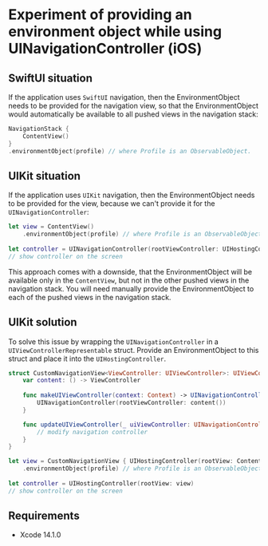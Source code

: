 # Experiment of providing an environment object while using UINavigationController (iOS)

## SwiftUI situation

If the application uses `SwiftUI` navigation, 
then the EnvironmentObject needs to be provided for the navigation view, 
so that the EnvironmentObject would automatically be available to all pushed views in the navigation stack:

```swift
NavigationStack {
    ContentView()
}
.environmentObject(profile) // where Profile is an ObservableObject.
```

## UIKit situation

If the application uses `UIKit` navigation,
then the EnvironmentObject needs to be provided for the view,
because we can't provide it for the `UINavigationController`:

```swift
let view = ContentView()
    .environmentObject(profile) // where Profile is an ObservableObject.
    
let controller = UINavigationController(rootViewController: UIHostingController(rootView: view))
// show controller on the screen
```

This approach comes with a downside, that the EnvironmentObject will be available only in the `ContentView`,
but not in the other pushed views in the navigation stack.
You will need manually provide the EnvironmentObject to each of the pushed views in the navigation stack.

## UIKit solution

To solve this issue by wrapping the `UINavigationController` in a `UIViewControllerRepresentable` struct.
Provide an EnvironmentObject to this struct and place it into the `UIHostingController`.

```swift
struct CustomNavigationView<ViewController: UIViewController>: UIViewControllerRepresentable {
    var content: () -> ViewController
    
    func makeUIViewController(context: Context) -> UINavigationController {
        UINavigationController(rootViewController: content())
    }

    func updateUIViewController(_ uiViewController: UINavigationController, context: Context) {
        // modify navigation controller
    }
}

let view = CustomNavigationView { UIHostingController(rootView: ContentView()) }
    .environmentObject(profile) // where Profile is an ObservableObject.
    
let controller = UIHostingController(rootView: view)
// show controller on the screen
```

## Requirements

- Xcode 14.1.0
